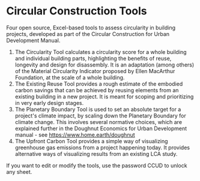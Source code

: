# Circular Construction Tools
Four open source, Excel-based tools to assess circularity in building projects, developed as part of the Circular Construction for Urban Development Manual.
 1) The Circularity Tool calculates a circularity score for a whole building and individual building parts, highlighting the benefits of reuse, longevity and design for disassembly. It is an adaptation (among others) of the Material Circularity Indicator proposed by Ellen MacArthur Foundation, at the scale of a whole building.
 2) The Existing Reuse Tool provides a rough estimate of the embodied carbon savings that can be achieved by reusing elements from an existing building in a new project. It is meant for scoping and prioritizing in very early design stages.
 3) The Planetary Boundary Tool is used to set an absolute target for a project's climate impact, by scaling down the Planetary Boundary for climate change. This involves several normative choices, which are explained further in the Doughnut Economics for Urban Development manual - see https://www.home.earth/doughnut
 4) The Upfront Carbon Tool provides a simple way of visualizing greenhouse gas emissions from a project happening today. It provides alternative ways of visualizing results from an existing LCA study. 

If you want to edit or modify the tools, use the password CCUD to unlock any sheet.
